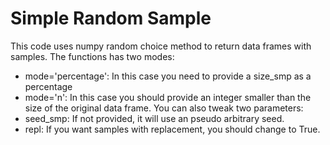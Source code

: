 # Simple Random Sample

This code uses numpy random choice method to return data frames with samples. The functions has two modes:
- mode='percentage': In this case you need to provide a size_smp as a percentage
- mode='n': In this case you should provide an integer smaller than the size of the original data frame.
You can also tweak two parameters:
- seed_smp: If not provided, it will use an pseudo arbitrary seed.
- repl: If you want samples with replacement, you should change to True.
